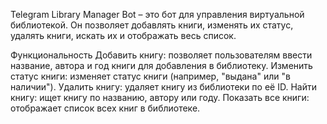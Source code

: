 Telegram Library Manager Bot – это бот для управления виртуальной библиотекой. Он позволяет добавлять книги, изменять их статус, удалять книги, искать их и отображать весь список.

Функциональность
Добавить книгу: позволяет пользователям ввести название, автора и год книги для добавления в библиотеку.
Изменить статус книги: изменяет статус книги (например, "выдана" или "в наличии").
Удалить книгу: удаляет книгу из библиотеки по её ID.
Найти книгу: ищет книгу по названию, автору или году.
Показать все книги: отображает список всех книг в библиотеке.
